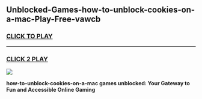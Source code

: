 
## Unblocked-Games-how-to-unblock-cookies-on-a-mac-Play-Free-vawcb
<h3>
<a href="https://premium76.site?title=how-to-unblock-cookies-on-a-mac&ref=12A">CLICK TO PLAY</a></h3>
<hr>

<h3>
<a href="https://premium76.site?title=how-to-unblock-cookies-on-a-mac&ref=12A">CLICK 2 PLAY</a>
  
</h3>

<a href="https://premium76.site?title=how-to-unblock-cookies-on-a-mac&ref=12A"><img src="https://clearcache.store/games.png"></a>


**how-to-unblock-cookies-on-a-mac games unblocked: Your Gateway to Fun and Accessible Online Gaming**
